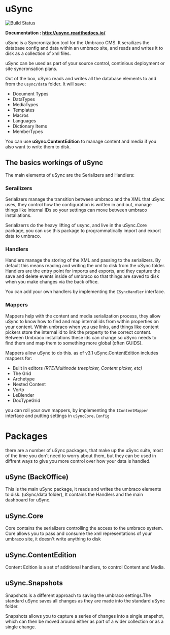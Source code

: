 uSync 
=
![Build Status](https://jumoo.visualstudio.com/_apis/public/build/definitions/e5bc8d11-6d47-4620-9e6e-dd8199b2843e/6/badge)

**Documentation : http://usync.readthedocs.io/**

uSync is a Syncronization tool for the Umbraco CMS. It serailizes the database config and data
within an umbraco site, and reads and writes it to disk as a collection of xml files. 

uSync can be used as part of your source control, continious deployment or site syncronsation plans. 

Out of the box, uSync reads and writes all the database elements to and from the `usync/data` folder.
It will save:

* Document Types
* DataTypes
* MediaTypes
* Templates
* Macros
* Languages
* Dictionary Items
* MemberTypes

You can use **uSync.ContentEdition** to manage content and media if you also want to write them to disk.

The basics workings of uSync
-
The main elements of uSync are the Serializers and Handlers:

### Serailizers
Serializers manage the transition between umbraco and the XML that uSync uses,
they control how the configuration is written in and out, manage things like 
internal IDs so your settings can move between umbraco installations. 

Serializerrs do the heavy lifting of usync, and live in the uSync.Core package, 
you can use this package to programmatically import and export data to umbraco. 

### Handlers
Handlers manage the storing of the XML and passing to the serializers. By default
this means reading and writing the xml to disk from the uSync folder. Handlers 
are the entry point for imports and exports, and they capture the save and delete
events inside of umbraco so that things are saved to disk when you make changes via
the back office. 

You can add your own handlers by implementing the `ISyncHandler` interface.

### Mappers 
Mappers help with the content and media serialization process, they 
allow uSync to know how to find and map internal ids from within properties on your 
content. 
Within umbraco when you use links, and things like content pickers store the internal
id to link the property to the correct content. Between Umbraco installations these
ids can change so uSync needs to find them and map them to something more global (often GUIDS).

Mappers allow uSync to do this. as of v3.1 uSync.ContentEdition includes mappers for: 
* Built in editors *(RTE/Multinode treepicker, Content picker, etc)*
* The Grid
* Archetype
* Nested Content
* Vorto
* LeBlender
* DocTypeGrid

you can roll your own mappers, by implementing the `IContentMapper` interface and putting 
settings in `uSyncCore.Config`

Packages
=
there are a number of uSync packages, that make up the uSync suite, most of the time
you don't need to worry about them, but they can be used in diffrent ways to give you
more control over how your data is handled.

uSync (BackOffice)
-
This is the main uSync package, it reads and writes the umbraco elements to disk. (uSync/data folder), 
It contains the Handlers and the main dashboard for uSync. 

uSync.Core
-
Core contains the serializers controlling the access to the umbraco system. Core allows you 
to pass and consume the xml representations of your umbraco site, it doesn't write anything to disk

uSync.ContentEdition
-
Content Edition is a set of additional handlers, to control Content and Media. 

uSync.Snapshots
-
Snapshots is a different approach to saving the umbraco settings.The standard uSync saves all changes
as they are made into the standard uSync folder. 

Snapshots allows you to capture a series of changes into a single snapshot, which can then be moved around
either as part of a wider collection or as a single change. 


